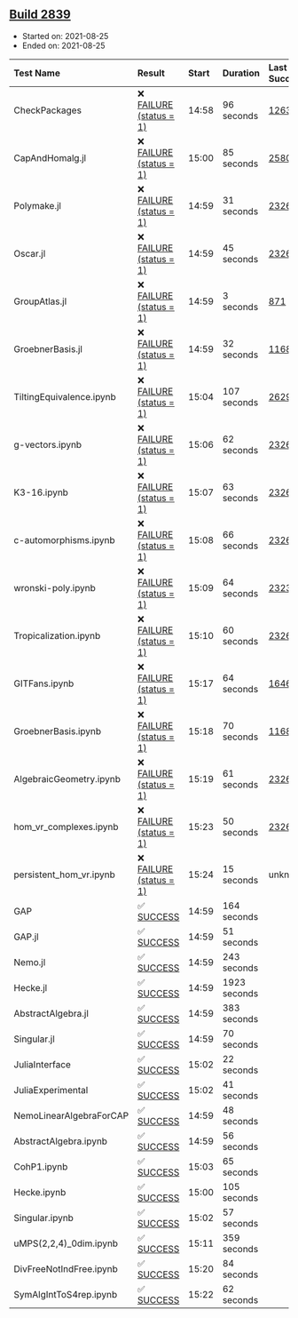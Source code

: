 ## [Build 2839](https://oscarci.mathematik.uni-kl.de/job/oscar-stable/2839/)

* Started on: 2021-08-25
* Ended on: 2021-08-25

| Test Name    | Result | Start | Duration | Last Success | First Failure |
|:-------------|:-------|:------|:---------|:-------------|:--------------|
| CheckPackages | ❌ [FAILURE (status = 1)](https://oscarci.mathematik.uni-kl.de/job/oscar-stable/2839/artifact/logs/build-2839/CheckPackages.log) | 14:58 | 96 seconds | [1263](https://oscarci.mathematik.uni-kl.de/job/oscar-stable/1263/) | [1264](https://oscarci.mathematik.uni-kl.de/job/oscar-stable/1264/) |
| CapAndHomalg.jl | ❌ [FAILURE (status = 1)](https://oscarci.mathematik.uni-kl.de/job/oscar-stable/2839/artifact/logs/build-2839/CapAndHomalg.jl.log) | 15:00 | 85 seconds | [2580](https://oscarci.mathematik.uni-kl.de/job/oscar-stable/2580/) | [2581](https://oscarci.mathematik.uni-kl.de/job/oscar-stable/2581/) |
| Polymake.jl | ❌ [FAILURE (status = 1)](https://oscarci.mathematik.uni-kl.de/job/oscar-stable/2839/artifact/logs/build-2839/Polymake.jl.log) | 14:59 | 31 seconds | [2326](https://oscarci.mathematik.uni-kl.de/job/oscar-stable/2326/) | [2327](https://oscarci.mathematik.uni-kl.de/job/oscar-stable/2327/) |
| Oscar.jl | ❌ [FAILURE (status = 1)](https://oscarci.mathematik.uni-kl.de/job/oscar-stable/2839/artifact/logs/build-2839/Oscar.jl.log) | 14:59 | 45 seconds | [2326](https://oscarci.mathematik.uni-kl.de/job/oscar-stable/2326/) | [2327](https://oscarci.mathematik.uni-kl.de/job/oscar-stable/2327/) |
| GroupAtlas.jl | ❌ [FAILURE (status = 1)](https://oscarci.mathematik.uni-kl.de/job/oscar-stable/2839/artifact/logs/build-2839/GroupAtlas.jl.log) | 14:59 | 3 seconds | [871](https://oscarci.mathematik.uni-kl.de/job/oscar-stable/871/) | [872](https://oscarci.mathematik.uni-kl.de/job/oscar-stable/872/) |
| GroebnerBasis.jl | ❌ [FAILURE (status = 1)](https://oscarci.mathematik.uni-kl.de/job/oscar-stable/2839/artifact/logs/build-2839/GroebnerBasis.jl.log) | 14:59 | 32 seconds | [1168](https://oscarci.mathematik.uni-kl.de/job/oscar-stable/1168/) | [1169](https://oscarci.mathematik.uni-kl.de/job/oscar-stable/1169/) |
| TiltingEquivalence.ipynb | ❌ [FAILURE (status = 1)](https://oscarci.mathematik.uni-kl.de/job/oscar-stable/2839/artifact/logs/build-2839/TiltingEquivalence.ipynb.log) | 15:04 | 107 seconds | [2629](https://oscarci.mathematik.uni-kl.de/job/oscar-stable/2629/) | [2630](https://oscarci.mathematik.uni-kl.de/job/oscar-stable/2630/) |
| g-vectors.ipynb | ❌ [FAILURE (status = 1)](https://oscarci.mathematik.uni-kl.de/job/oscar-stable/2839/artifact/logs/build-2839/g-vectors.ipynb.log) | 15:06 | 62 seconds | [2326](https://oscarci.mathematik.uni-kl.de/job/oscar-stable/2326/) | [2327](https://oscarci.mathematik.uni-kl.de/job/oscar-stable/2327/) |
| K3-16.ipynb | ❌ [FAILURE (status = 1)](https://oscarci.mathematik.uni-kl.de/job/oscar-stable/2839/artifact/logs/build-2839/K3-16.ipynb.log) | 15:07 | 63 seconds | [2326](https://oscarci.mathematik.uni-kl.de/job/oscar-stable/2326/) | [2327](https://oscarci.mathematik.uni-kl.de/job/oscar-stable/2327/) |
| c-automorphisms.ipynb | ❌ [FAILURE (status = 1)](https://oscarci.mathematik.uni-kl.de/job/oscar-stable/2839/artifact/logs/build-2839/c-automorphisms.ipynb.log) | 15:08 | 66 seconds | [2326](https://oscarci.mathematik.uni-kl.de/job/oscar-stable/2326/) | [2327](https://oscarci.mathematik.uni-kl.de/job/oscar-stable/2327/) |
| wronski-poly.ipynb | ❌ [FAILURE (status = 1)](https://oscarci.mathematik.uni-kl.de/job/oscar-stable/2839/artifact/logs/build-2839/wronski-poly.ipynb.log) | 15:09 | 64 seconds | [2323](https://oscarci.mathematik.uni-kl.de/job/oscar-stable/2323/) | [2324](https://oscarci.mathematik.uni-kl.de/job/oscar-stable/2324/) |
| Tropicalization.ipynb | ❌ [FAILURE (status = 1)](https://oscarci.mathematik.uni-kl.de/job/oscar-stable/2839/artifact/logs/build-2839/Tropicalization.ipynb.log) | 15:10 | 60 seconds | [2326](https://oscarci.mathematik.uni-kl.de/job/oscar-stable/2326/) | [2327](https://oscarci.mathematik.uni-kl.de/job/oscar-stable/2327/) |
| GITFans.ipynb | ❌ [FAILURE (status = 1)](https://oscarci.mathematik.uni-kl.de/job/oscar-stable/2839/artifact/logs/build-2839/GITFans.ipynb.log) | 15:17 | 64 seconds | [1646](https://oscarci.mathematik.uni-kl.de/job/oscar-stable/1646/) | [1647](https://oscarci.mathematik.uni-kl.de/job/oscar-stable/1647/) |
| GroebnerBasis.ipynb | ❌ [FAILURE (status = 1)](https://oscarci.mathematik.uni-kl.de/job/oscar-stable/2839/artifact/logs/build-2839/GroebnerBasis.ipynb.log) | 15:18 | 70 seconds | [1168](https://oscarci.mathematik.uni-kl.de/job/oscar-stable/1168/) | [1169](https://oscarci.mathematik.uni-kl.de/job/oscar-stable/1169/) |
| AlgebraicGeometry.ipynb | ❌ [FAILURE (status = 1)](https://oscarci.mathematik.uni-kl.de/job/oscar-stable/2839/artifact/logs/build-2839/AlgebraicGeometry.ipynb.log) | 15:19 | 61 seconds | [2326](https://oscarci.mathematik.uni-kl.de/job/oscar-stable/2326/) | [2327](https://oscarci.mathematik.uni-kl.de/job/oscar-stable/2327/) |
| hom_vr_complexes.ipynb | ❌ [FAILURE (status = 1)](https://oscarci.mathematik.uni-kl.de/job/oscar-stable/2839/artifact/logs/build-2839/hom_vr_complexes.ipynb.log) | 15:23 | 50 seconds | [2326](https://oscarci.mathematik.uni-kl.de/job/oscar-stable/2326/) | [2327](https://oscarci.mathematik.uni-kl.de/job/oscar-stable/2327/) |
| persistent_hom_vr.ipynb | ❌ [FAILURE (status = 1)](https://oscarci.mathematik.uni-kl.de/job/oscar-stable/2839/artifact/logs/build-2839/persistent_hom_vr.ipynb.log) | 15:24 | 15 seconds | unknown | unknown |
| GAP | ✅ [SUCCESS](https://oscarci.mathematik.uni-kl.de/job/oscar-stable/2839/artifact/logs/build-2839/GAP.log) | 14:59 | 164 seconds |  |  |
| GAP.jl | ✅ [SUCCESS](https://oscarci.mathematik.uni-kl.de/job/oscar-stable/2839/artifact/logs/build-2839/GAP.jl.log) | 14:59 | 51 seconds |  |  |
| Nemo.jl | ✅ [SUCCESS](https://oscarci.mathematik.uni-kl.de/job/oscar-stable/2839/artifact/logs/build-2839/Nemo.jl.log) | 14:59 | 243 seconds |  |  |
| Hecke.jl | ✅ [SUCCESS](https://oscarci.mathematik.uni-kl.de/job/oscar-stable/2839/artifact/logs/build-2839/Hecke.jl.log) | 14:59 | 1923 seconds |  |  |
| AbstractAlgebra.jl | ✅ [SUCCESS](https://oscarci.mathematik.uni-kl.de/job/oscar-stable/2839/artifact/logs/build-2839/AbstractAlgebra.jl.log) | 14:59 | 383 seconds |  |  |
| Singular.jl | ✅ [SUCCESS](https://oscarci.mathematik.uni-kl.de/job/oscar-stable/2839/artifact/logs/build-2839/Singular.jl.log) | 14:59 | 70 seconds |  |  |
| JuliaInterface | ✅ [SUCCESS](https://oscarci.mathematik.uni-kl.de/job/oscar-stable/2839/artifact/logs/build-2839/JuliaInterface.log) | 15:02 | 22 seconds |  |  |
| JuliaExperimental | ✅ [SUCCESS](https://oscarci.mathematik.uni-kl.de/job/oscar-stable/2839/artifact/logs/build-2839/JuliaExperimental.log) | 15:02 | 41 seconds |  |  |
| NemoLinearAlgebraForCAP | ✅ [SUCCESS](https://oscarci.mathematik.uni-kl.de/job/oscar-stable/2839/artifact/logs/build-2839/NemoLinearAlgebraForCAP.log) | 14:59 | 48 seconds |  |  |
| AbstractAlgebra.ipynb | ✅ [SUCCESS](https://oscarci.mathematik.uni-kl.de/job/oscar-stable/2839/artifact/logs/build-2839/AbstractAlgebra.ipynb.log) | 14:59 | 56 seconds |  |  |
| CohP1.ipynb | ✅ [SUCCESS](https://oscarci.mathematik.uni-kl.de/job/oscar-stable/2839/artifact/logs/build-2839/CohP1.ipynb.log) | 15:03 | 65 seconds |  |  |
| Hecke.ipynb | ✅ [SUCCESS](https://oscarci.mathematik.uni-kl.de/job/oscar-stable/2839/artifact/logs/build-2839/Hecke.ipynb.log) | 15:00 | 105 seconds |  |  |
| Singular.ipynb | ✅ [SUCCESS](https://oscarci.mathematik.uni-kl.de/job/oscar-stable/2839/artifact/logs/build-2839/Singular.ipynb.log) | 15:02 | 57 seconds |  |  |
| uMPS(2,2,4)_0dim.ipynb | ✅ [SUCCESS](https://oscarci.mathematik.uni-kl.de/job/oscar-stable/2839/artifact/logs/build-2839/uMPS-2-2-4-_0dim.ipynb.log) | 15:11 | 359 seconds |  |  |
| DivFreeNotIndFree.ipynb | ✅ [SUCCESS](https://oscarci.mathematik.uni-kl.de/job/oscar-stable/2839/artifact/logs/build-2839/DivFreeNotIndFree.ipynb.log) | 15:20 | 84 seconds |  |  |
| SymAlgIntToS4rep.ipynb | ✅ [SUCCESS](https://oscarci.mathematik.uni-kl.de/job/oscar-stable/2839/artifact/logs/build-2839/SymAlgIntToS4rep.ipynb.log) | 15:22 | 62 seconds |  |  |

